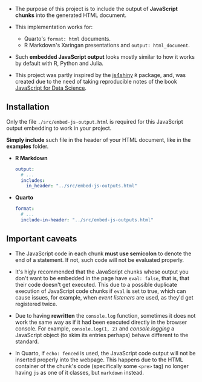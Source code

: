 - The purpose of this project is to include
the output of **JavaScript chunks** into the
generated HTML document.

- This implementation works for:
    - Quarto's `format: html` documents.
    - R Markdown's Xaringan presentations and `output: html_document`.

- Such **embedded JavaScript output** looks mostly
similar to how it works by default with
R, Python and Julia.

- This project was partly inspired by the
[js4shiny](https://github.com/gadenbuie/js4shiny) 
`R` package, and, was created due to the need
of taking reproducible notes of the 
book [JavaScript for Data Science](https://third-bit.com/js4ds/).

## Installation

Only the file `./src/embed-js-output.html` is required for
this JavaScript output embedding to work in your project.

**Simply include** such file in the header of your HTML document, like in the **examples** folder.

- **R Markdown**
    ```yaml
    output:
      # ...
      includes:
        in_header: "../src/embed-js-outputs.html"
    ```
- **Quarto**
    ```yaml
    format:
      # ...
      include-in-header: "../src/embed-js-outputs.html"
    ```

## Important caveats

- The JavaScript code in each chunk **must use semicolon**
to denote the end of a statement. If not, such code
will not be evaluated properly.

- It's higly recommended that the JavaScript chunks whose
output you don't want to be embedded in the page have
`eval: false`, that is, that their code doesn't get executed.
This due to a possible duplicate execution of JavaScript
code chunks if `eval` is set to true, which can cause
issues, for example, when *event listeners* are used,
as they'd get registered twice.

- Due to having **rewritten** the `console.log` function,
sometimes it does not work the same way as if it had been
executed directly in the browser console. For example,
`console.log(1, 2)` and *console.logging* a JavaScript
object (to skim its entries perhaps) behave different
to the standard.

- In Quarto, if `echo: fenced` is used, the JavaScript code
output will not be inserted properly into the webpage.
This happens due to the HTML container of the chunk's
code (specifically some `<pre>` tag) no longer having `js`
as one of it classes, but `markdown` instead.
